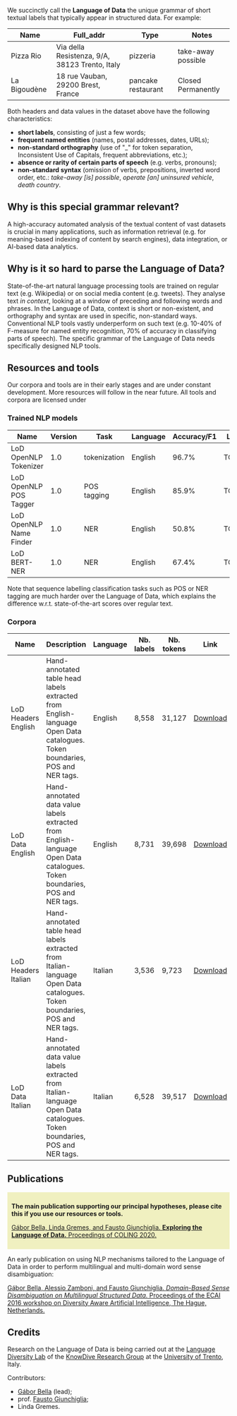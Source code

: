 
We succinctly call the **Language of Data** the unique grammar of short textual labels that typically appear in structured data. For example:

Name | Full_addr | Type | Notes
-----|-----------|------|------
Pizza Rio | Via della Resistenza, 9/A, 38123 Trento, Italy | pizzeria | take-away possible
La Bigoudène | 18 rue Vauban, 29200 Brest, France | pancake restaurant | Closed Permanently

Both headers and data values in the dataset above have the following characteristics:

* **short labels**, consisting of just a few words;
* **frequent named entities** (names, postal addresses, dates, URLs);
* **non-standard orthography** (use of "\_" for token separation, Inconsistent Use of Capitals, frequent abbreviations, etc.);
* **absence or rarity of certain parts of speech** (e.g. verbs, pronouns);
* **non-standard syntax** (omission of verbs, prepositions, inverted word order, etc.: _take-away \[is\] possible_, _operate \[an\] uninsured vehicle_, _death country_.

## Why is this special grammar relevant?

A high-accuracy automated analysis of the textual content of vast datasets is crucial in many applications, such as information retrieval (e.g. for meaning-based indexing of content by search engines), data integration, or AI-based data analytics.

## Why is it so hard to parse the Language of Data?

State-of-the-art natural language processing tools are trained on regular text (e.g. Wikipedia) or on social media content (e.g. tweets). They analyse text _in context_, looking at a window of preceding and following words and phrases. In the Language of Data, context is short or non-existent, and orthography and syntax are used in specific, non-standard ways. Conventional NLP tools vastly underperform on such text (e.g. 10-40% of F-measure for named entity recognition, 70% of accuracy in classifying parts of speech). The specific grammar of the Language of Data needs specifically designed NLP tools.

## Resources and tools

Our corpora and tools are in their early stages and are under constant development. More resources will follow in the near future.
All tools and corpora are licensed under 

### Trained NLP models

Name | Version | Task | Language | Accuracy/F1 | Link
-----|---------|------|----------|-------------|-----
LoD OpenNLP Tokenizer  | 1.0 | tokenization | English | 96.7% | TODO
LoD OpenNLP POS Tagger | 1.0 | POS tagging  | English | 85.9% | TODO
LoD OpenNLP Name Finder| 1.0 | NER          | English | 50.8% | TODO
LoD BERT-NER           | 1.0 | NER          | English | 67.4% | TODO

Note that sequence labelling classification tasks such as POS or NER tagging are much harder over the Language of Data, which explains the difference w.r.t. state-of-the-art scores over regular text.

### Corpora

Name | Description | Language | Nb. labels | Nb. tokens | Link
-----|-------------|----------|------------|------------|-----
LoD Headers English | Hand-annotated table head labels extracted from English-language Open Data catalogues. Token boundaries, POS and NER tags. | English | 8,558 | 31,127 | [Download](https://github.com/gbella/languageofdata/tree/main/download)
LoD Data English | Hand-annotated data value labels extracted from English-language Open Data catalogues. Token boundaries, POS and NER tags. | English | 8,731 | 39,698 | [Download](https://github.com/gbella/languageofdata/tree/main/download)
LoD Headers Italian | Hand-annotated table head labels extracted from Italian-language Open Data catalogues. Token boundaries, POS and NER tags. | Italian | 3,536 | 9,723 | [Download](https://github.com/gbella/languageofdata/tree/main/download)
LoD Data Italian | Hand-annotated data value labels extracted from Italian-language Open Data catalogues. Token boundaries, POS and NER tags. | Italian | 6,528 | 39,517 | [Download](https://github.com/gbella/languageofdata/tree/main/download)


## Publications

<div style="background-color: #f0f0c0; padding: 7pt;">
<p style="font-weight: bold">The main publication supporting our principal hypotheses, please cite this if you use our resources or tools.</p>
<p>
<a href="https://www.researchgate.net/publication/344451391_Exploring_the_Language_of_Data" target="_blank">Gábor Bella, Linda Gremes, and Fausto Giunchiglia. <span style="font-weight: bold">Exploring the Language of Data.</span> Proceedings of COLING 2020.</a>
</p>
</div>

An early publication on using NLP mechanisms tailored to the Language of Data in order to perform multilingual and multi-domain word sense disambiguation:

[Gábor Bella, Alessio Zamboni, and Fausto Giunchiglia. _Domain-Based Sense Disambiguation on Multilingual Structured Data._ Proceedings of the ECAI 2016 workshop on Diversity Aware Artificial Intelligence, The Hague, Netherlands.](http://www.ecai2016.org/content/uploads/2016/08/W13-diversity-2016.pdf#page=59)


## Credits

Research on the Language of Data is being carried out at the [Language Diversity Lab](http://knowdive.disi.unitn.it/language-diversity/) of the [KnowDive Research Group](http://knowdive.disi.unitn.it) at the [University of Trento](http://www.unitn.it), Italy.

Contributors:

* [Gábor Bella](http://sites.google.com/site/gaborbellaphd) (lead);
* prof. [Fausto Giunchiglia](http://disi.unitn.it/~fausto);
* Linda Gremes.

<!--
You can use the [editor on GitHub](https://github.com/gbella/languageofdata/edit/main/README.md) to maintain and preview the content for your website in Markdown files.

Whenever you commit to this repository, GitHub Pages will run [Jekyll](https://jekyllrb.com/) to rebuild the pages in your site, from the content in your Markdown files.

### Markdown

Markdown is a lightweight and easy-to-use syntax for styling your writing. It includes conventions for

```markdown
Syntax highlighted code block

# Header 1
## Header 2
### Header 3

- Bulleted
- List

1. Numbered
2. List

**Bold** and _Italic_ and `Code` text

[Link](url) and ![Image](src)
```

For more details see [GitHub Flavored Markdown](https://guides.github.com/features/mastering-markdown/).

### Jekyll Themes

Your Pages site will use the layout and styles from the Jekyll theme you have selected in your [repository settings](https://github.com/gbella/languageofdata/settings). The name of this theme is saved in the Jekyll `_config.yml` configuration file.

### Support or Contact

Having trouble with Pages? Check out our [documentation](https://docs.github.com/categories/github-pages-basics/) or [contact support](https://github.com/contact) and we’ll help you sort it out.
-->
